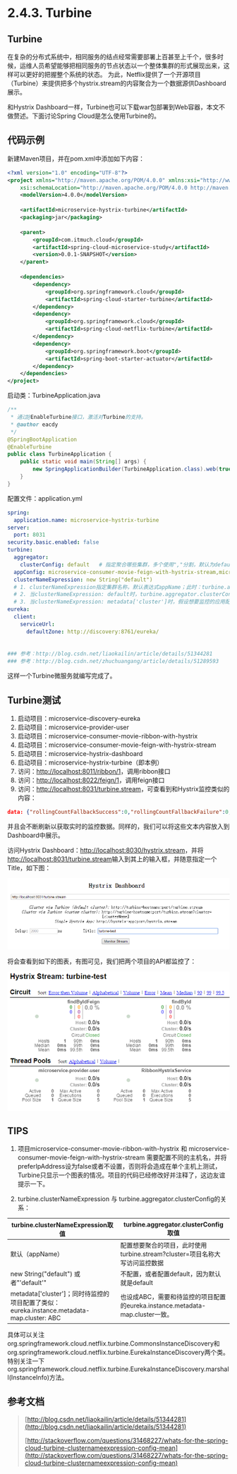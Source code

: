 # 2.4.3. Turbine



## Turbine

在复杂的分布式系统中，相同服务的结点经常需要部署上百甚至上千个，很多时候，运维人员希望能够把相同服务的节点状态以一个整体集群的形式展现出来，这样可以更好的把握整个系统的状态。 为此，Netflix提供了一个开源项目（Turbine）来提供把多个hystrix.stream的内容聚合为一个数据源供Dashboard展示。 

和Hystrix Dashboard一样，Turbine也可以下载war包部署到Web容器，本文不做赘述。下面讨论Spring Cloud是怎么使用Turbine的。



## 代码示例

新建Maven项目，并在pom.xml中添加如下内容：

```xml
<?xml version="1.0" encoding="UTF-8"?>
<project xmlns="http://maven.apache.org/POM/4.0.0" xmlns:xsi="http://www.w3.org/2001/XMLSchema-instance"
	xsi:schemaLocation="http://maven.apache.org/POM/4.0.0 http://maven.apache.org/xsd/maven-4.0.0.xsd">
	<modelVersion>4.0.0</modelVersion>

	<artifactId>microservice-hystrix-turbine</artifactId>
	<packaging>jar</packaging>

	<parent>
		<groupId>com.itmuch.cloud</groupId>
		<artifactId>spring-cloud-microservice-study</artifactId>
		<version>0.0.1-SNAPSHOT</version>
	</parent>

	<dependencies>
		<dependency>
			<groupId>org.springframework.cloud</groupId>
			<artifactId>spring-cloud-starter-turbine</artifactId>
		</dependency>
		<dependency>
            <groupId>org.springframework.cloud</groupId>
            <artifactId>spring-cloud-netflix-turbine</artifactId>
        </dependency>
		<dependency>
			<groupId>org.springframework.boot</groupId>
			<artifactId>spring-boot-starter-actuator</artifactId>
		</dependency>
	</dependencies>
</project>
```

启动类：TurbineApplication.java

```java
/**
 * 通过@EnableTurbine接口，激活对Turbine的支持。
 * @author eacdy
 */
@SpringBootApplication
@EnableTurbine
public class TurbineApplication {
	public static void main(String[] args) {
		new SpringApplicationBuilder(TurbineApplication.class).web(true).run(args);
	}
}
```

配置文件：application.yml

```yaml
spring:
  application.name: microservice-hystrix-turbine
server:
  port: 8031
security.basic.enabled: false
turbine:
  aggregator:
    clusterConfig: default   # 指定聚合哪些集群，多个使用","分割，默认为default。可使用http://.../turbine.stream?cluster={clusterConfig之一}访问
  appConfig: microservice-consumer-movie-feign-with-hystrix-stream,microservice-consumer-movie-ribbon-with-hystrix  ### 配置Eureka中的serviceId列表，表明监控哪些服务
  clusterNameExpression: new String("default")
  # 1. clusterNameExpression指定集群名称，默认表达式appName；此时：turbine.aggregator.clusterConfig需要配置想要监控的应用名称
  # 2. 当clusterNameExpression: default时，turbine.aggregator.clusterConfig可以不写，因为默认就是default
  # 3. 当clusterNameExpression: metadata['cluster']时，假设想要监控的应用配置了eureka.instance.metadata-map.cluster: ABC，则需要配置，同时turbine.aggregator.clusterConfig: ABC
eureka:
  client:
    serviceUrl:
      defaultZone: http://discovery:8761/eureka/
      
      
### 参考：http://blog.csdn.net/liaokailin/article/details/51344281
### 参考：http://blog.csdn.net/zhuchuangang/article/details/51289593
```

这样一个Turbine微服务就编写完成了。



## Turbine测试

1. 启动项目：microservice-discovery-eureka
2. 启动项目：microservice-provider-user
3. 启动项目：microservice-consumer-movie-ribbon-with-hystrix
4. 启动项目：microservice-consumer-movie-feign-with-hystrix-stream
5. 启动项目：microservice-hystrix-dashboard
6. 启动项目：microservice-hystrix-turbine（即本例）
7. 访问：[http://localhost:8011/ribbon/1](http://localhost:8011/ribbon/1)，调用ribbon接口
8. 访问：[http://localhost:8022/feign/1](http://localhost:8022/feign/1)，调用feign接口
9. 访问：[http://localhost:8031/turbine.stream](http://localhost:8031/turbine.stream)，可查看到和Hystrix监控类似的内容：

```json
data: {"rollingCountFallbackSuccess":0,"rollingCountFallbackFailure":0,"propertyValue_circuitBreakerRequestVolumeThreshold":20,"p
```

并且会不断刷新以获取实时的监控数据。同样的，我们可以将这些文本内容放入到Dashboard中展示。

访问Hystrix Dashboard：[http://localhost:8030/hystrix.stream](http://localhost:8030/hystrix.stream)，并将[http://localhost:8031/turbine.stream](http://localhost:8031/turbine.stream)输入到其上的输入框，并随意指定一个Title，如下图：

![turbine-index](images/turbine-01.png)

将会查看到如下的图表，有图可见，我们把两个项目的API都监控了：

![turbine-chart](images/turbine-02.png)



## TIPS

1. 项目microservice-consumer-movie-ribbon-with-hystrix 和 microservice-consumer-movie-feign-with-hystrix-stream 需要配置不同的主机名，并将preferIpAddress设为false或者不设置，否则将会造成在单个主机上测试，Turbine只显示一个图表的情况。项目的代码已经修改好并注释了，这边友谊提示一下。

2. turbine.clusterNameExpression 与 turbine.aggregator.clusterConfig的关系：

| turbine.clusterNameExpression取值          | turbine.aggregator.clusterConfig 取值      |
| ---------------------------------------- | ---------------------------------------- |
| 默认（appName）                              | 配置想要聚合的项目，此时使用turbine.stream?cluster=项目名称大写访问监控数据 |
| new String("default") 或者"'default'"      | 不配置，或者配置default，因为默认就是default            |
| metadata['cluster']；同时待监控的项目配置了类似：eureka.instance.metadata-map.cluster: ABC | 也设成ABC，需要和待监控的项目配置的eureka.instance.metadata-map.cluster一致。 |

具体可以关注org.springframework.cloud.netflix.turbine.CommonsInstanceDiscovery和org.springframework.cloud.netflix.turbine.EurekaInstanceDiscovery两个类。特别关注一下org.springframework.cloud.netflix.turbine.EurekaInstanceDiscovery.marshall(InstanceInfo)方法。



## 参考文档

> [http://blog.csdn.net/liaokailin/article/details/51344281](http://blog.csdn.net/liaokailin/article/details/51344281)
>
> [http://stackoverflow.com/questions/31468227/whats-for-the-spring-cloud-turbine-clusternameexpression-config-mean](http://stackoverflow.com/questions/31468227/whats-for-the-spring-cloud-turbine-clusternameexpression-config-mean)

